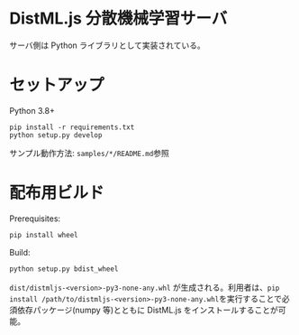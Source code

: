 # DistML.js 分散機械学習サーバ

サーバ側は Python ライブラリとして実装されている。

# セットアップ

Python 3.8+

```
pip install -r requirements.txt
python setup.py develop
```

サンプル動作方法: `samples/*/README.md`参照

# 配布用ビルド

Prerequisites:

```bash
pip install wheel
```

Build:

```bash
python setup.py bdist_wheel
```

`dist/distmljs-<version>-py3-none-any.whl` が生成される。利用者は、`pip install /path/to/distmljs-<version>-py3-none-any.whl`を実行することで必須依存パッケージ(numpy 等)とともに DistML.js をインストールすることが可能。
